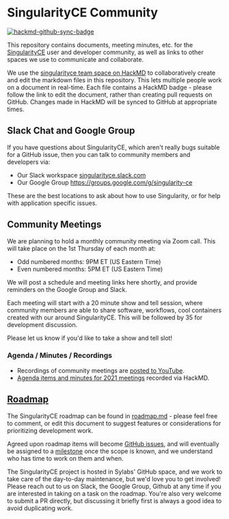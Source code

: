 # SingularityCE Community

[![hackmd-github-sync-badge](https://hackmd.io/KwPBiu0nQeO4MTX_0KHXWA/badge)](https://hackmd.io/KwPBiu0nQeO4MTX_0KHXWA)

This repository contains documents, meeting minutes, etc. for the [SingularityCE](https://github.com/sylabs/singularity) user and developer community, as well as links to other spaces we use to communicate and collaborate.

We use the [singularityce team space on HackMD](https://hackmd.io/team/singularityce) to collaboratively create and edit the markdown files in this repository. This lets multiple people work on a document in real-time. Each file contains a HackMD badge - please follow the link to edit the document, rather than creating pull requests on GitHub. Changes made in HackMD will be synced to GitHub at appropriate times.


## Slack Chat and Google Group

If you have questions about SingularityCE, which aren't really bugs suitable for a GitHub issue, then you can talk to community members and developers via:

* Our Slack workspace [singularityce.slack.com](https://join.slack.com/t/singularityce/shared_invite/zt-r4wpx7wl-icxZwBMb~OAspdsMokY5Cg)
* Our Google Group https://groups.google.com/g/singularity-ce

These are the best locations to ask about how to use Singularity, or for help with application specific issues.


## Community Meetings

We are planning to hold a monthly community meeting via Zoom call. This will take place on the 1st Thursday of each month at:

* Odd numbered months: 9PM ET (US Eastern Time)
* Even numbered months: 5PM ET (US Eastern Time)

We will post a schedule and meeting links here shortly, and provide reminders on the Google Group and Slack.

Each meeting will start with a 20 minute show and tell session, where community members are able to share software, workflows, cool containers created with our around SingularityCE. This will be followed by 35 for development discussion.

Please let us know if you'd like to take a show and tell slot!

### Agenda / Minutes / Recordings

* Recordings of community meetings are [posted to YouTube](https://www.youtube.com/c/SylabsInc).
* [Agenda items and minutes for 2021 meetings](meetings_2021.md) recorded via HackMD.


## [Roadmap](roadmap.md)

The SingularityCE roadmap can be found in [roadmap.md](roadmap.md) - please feel free to comment, or edit this document to suggest features or considerations for prioritizing development work.

Agreed upon roadmap items will become [GitHub issues](https://github.com/sylabs/singularity/issues), and will eventually be assigned to a [milestone](https://github.com/sylabs/singularity/milestones) once the scope is known, and we understand who has time to work on them and when.

The SingularityCE project is hosted in Sylabs' GitHub space, and we work to take care of the day-to-day maintenance, but we'd love you to get involved! Please reach out to us on Slack, the Google Group, Github at any time if you are interested in taking on a task on the roadmap. You're also very welcome to submit a PR directly, but discussing it briefly first is always a good idea to avoid duplicating work.
